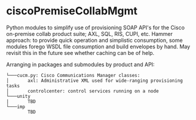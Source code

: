 # ciscoPremiseCollabMgmt
Python modules to simplify use of provisioning SOAP API's for the Cisco on-premise collab product suite; AXL, SQL, RIS, CUPI, etc.  Hammer approach: to provide quick operation and simplistic consumption, some modules forego WSDL file consumption and build envelopes by hand.  May revisit this in the future see whether caching can be of help.

Arranging in packages and submodules by product and API:
```
└───cucm.py: Cisco Communications Manager classes:
│       axl: Administrative XML used for wide-ranging provisioning tasks
│       controlcenter: control services running on a node    
└───unity
|       TBD
└───imp
        TBD
```
